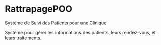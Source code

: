 # RattrapagePOO
Système de Suivi des Patients pour une Clinique

Système pour gérer les informations des patients, leurs rendez-vous, et leurs traitements.
